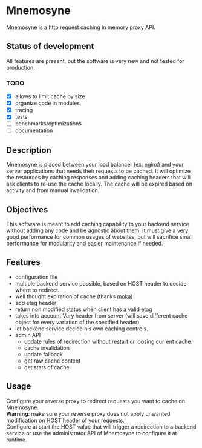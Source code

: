 # Mnemosyne
Mnemosyne is a http request caching in memory proxy API.
## Status of development
All features are present, but the software is very new and not tested for production.
### TODO
- [x] allows to limit cache by size
- [x] organize code in modules
- [x] tracing
- [x] tests
- [ ] benchmarks/optimizations
- [ ] documentation
## Description
Mnemosyne is placed between your load balancer (ex: nginx) and your server applications that needs their requests to be cached. It will optimize the resources by caching responses and adding caching headers that will ask clients to re-use the cache locally. The cache will be expired based on activity and from manual invalidation.
## Objectives
This software is meant to add caching capability to your backend service without adding any code and be agnostic about them. 
It must give a very good performance for common usages of websites, but will sacrifice small performance for modularity and easier maintenance if needed.
## Features
- configuration file
- multiple backend service possible, based on HOST header to decide where to redirect.
- well thought expiration of cache (thanks [moka](https://github.com/moka-rs/moka))
- add etag header
- return non modified status when client has a valid etag 
- takes into account Vary header from server (will save different cache object for every variation of the specified header)
- let backend service decide his own caching controls.
- admin API
  - update rules of redirection without restart or loosing current cache.
  - cache invalidation
  - update fallback
  - get raw cache content
  - get stats of cache 
## Usage
Configure your reverse proxy to redirect requests you want to cache on Mnemosyne.  
**Warning**: make sure your reverse proxy does not apply unwanted modification on HOST header of your requests.  
Configure at start the HOST value that will trigger a redirection to a backend service or use the administrator API of Mnemosyne to configure it at runtime.  

